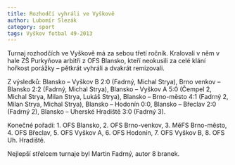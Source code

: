 ```yaml
---
title: Rozhodčí vyhráli ve Vyškově
author: Lubomír Slezák
category: sport
tags: Vyškov fotbal 49-2013
---
```


Turnaj rozhodčích ve Vyškově má za sebou třetí ročník. Kralovali v něm v hale ZŠ Purkyňova arbitři z OFS Blansko, kteří neokusili za celé klání hořkost porážky – pětkrát vyhráli a dvakrát remizovali.

Z výsledků: Blansko – Vyškov B 2:0 (Fadrný, Michal Strya), Brno venkov – Blansko 2:2 (Fadrný, Michal Strya), Blansko – Vyškov A 5:0 (Čempel 2, Michal Strya, Milan Strya, Lukáš Strya), Blansko – Brno-město 4:1 (Fadrný 2, Milan Strya, Michal Strya), Blansko – Hodonín 0:0, Blansko – Břeclav 2:0 (Fadrný 2), Blansko – Uherské Hradiště 3:0 (Fadrný 3).

Konečné pořadí: 1. OFS Blansko, 2. OFS Brno-venkov, 3. MěFS Brno-město, 4. OFS Břeclav, 5. OFS Vyškov A, 6. OFS Hodonín, 7. OFS Vyškov B, 8. OFS Uh. Hradiště.

Nejlepší střelcem turnaje byl Martin Fadrný, autor 8 branek.